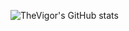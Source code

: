 ![TheVigor's GitHub stats](https://github-readme-stats.vercel.app/api?username=TheVigor&count_private=true&show_icons=true&theme=dracula)
